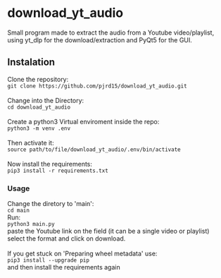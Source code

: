 # download_yt_audio
Small program made to extract the audio from a Youtube video/playlist, using yt_dlp for the download/extraction and PyQt5 for the GUI.

## Instalation
Clone the repository:<br>
```git clone https://github.com/pjrd15/download_yt_audio.git```<br><br>
Change into the Directory:<br>
```cd download_yt_audio```<br><br>
Create a python3 Virtual enviroment inside the repo:<br>
```python3 -m venv .env```<br><br>
Then activate it:<br>
```source path/to/file/download_yt_audio/.env/bin/activate```<br><br>
Now install the requirements:<br>
```pip3 install -r requirements.txt```

### Usage
Change the diretory to 'main':<br>
```cd main```<br>
Run:<br>
```python3 main.py```<br>
paste the Youtube link on the field (it can be a single video or playlist)<br>
select the format and click on download.<br><br>
If you get stuck on 'Preparing wheel metadata' use:<br>
```pip3 install --upgrade pip```<br>
and then install the requirements again
